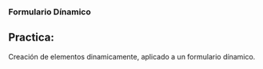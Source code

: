 ### Formulario Dínamico
## Practica: 
Creación de elementos dinamicamente, aplicado a un formulario dínamico.
